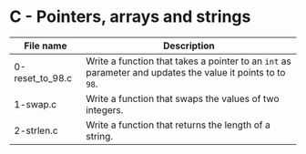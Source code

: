 # C - Pointers, arrays and strings

| File name       | Description                                                                                                |
| --------------- | ---------------------------------------------------------------------------------------------------------- |
| 0-reset_to_98.c | Write a function that takes a pointer to an `int` as parameter and updates the value it points to to `98`. |
| 1-swap.c        | Write a function that swaps the values of two integers.                                                    |
| 2-strlen.c      | Write a function that returns the length of a string.                                                      |

